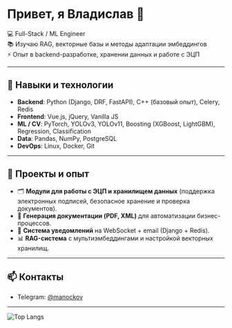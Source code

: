 # Привет, я Владислав 👋  

💻 Full-Stack / ML Engineer  
📚 Изучаю RAG, векторные базы и методы адаптации эмбеддингов  
⚡ Опыт в backend-разработке, хранении данных и работе с ЭЦП  

---

## 🔧 Навыки и технологии

- **Backend**:  Python (Django, DRF, FastAPI), C++ (базовый опыт), Celery, Redis  
- **Frontend**: Vue.js, jQuery, Vanilla JS  
- **ML / CV**: PyTorch, YOLOv3, YOLOv11, Boosting (XGBoost, LightGBM), Regression, Classification  
- **Data**: Pandas, NumPy, PostgreSQL  
- **DevOps**: Linux, Docker, Git  

---

## 📌 Проекты и опыт
- 🗂 **Модули для работы с ЭЦП и хранилищем данных** (поддержка электронных подписей, безопасное хранение и проверка документов).  
- 📑 **Генерация документации (PDF, XML)** для автоматизации бизнес-процессов.  
- 🔔 **Система уведомлений** на WebSocket + email (Django + Redis).  
- 📊 **RAG-система** с мультиэмбеддингами и настройкой векторных хранилищ.  

---

## 📫 Контакты 
- Telegram: [@manockov](https://t.me/Vlad_Developer)  

---


![Top Langs](https://github-readme-stats.vercel.app/api/top-langs/?username=manockovVladislav&layout=compact)
